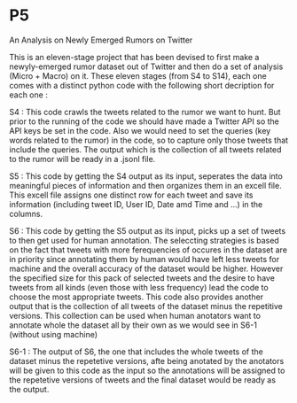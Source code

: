 # P5
An Analysis on Newly Emerged Rumors on Twitter

This is an eleven-stage project that has been devised to first make a newyly-emerged rumor dataset out of Twitter and then do a set of analysis (Micro + Macro) on it. These eleven stages (from S4 to S14), each one comes with a distinct python code with the following short decription for each one :

S4 : This code crawls the tweets related to the rumor we want to hunt. But prior to the running of the code we should have made a Twitter API so the API keys be set in the code. Also we would need to set the queries (key words related to the rumor) in the code, so to capture only those tweets that include the queries. The output which is the collection of all tweets related to the rumor will be ready in a .jsonl file.

S5 : This code by getting the S4 output as its input, seperates the data into meaningful pieces of information and then organizes them in an excell file. This excell file assigns one distinct row for each tweet and save its information (including tweet ID, User ID, Date amd Time and ...) in the columns.

S6 : This code by getting the S5 output as its input, picks up a set of tweets to then get used for human annotation. The seleccting strategies is based on the fact that tweets with more ferequencies of occures in the dataset are in priority since annotating them by human would have left less tweets for machine and the overall accuracy of the dataset would be higher. However the specified size for this pack of selected tweets and the desire to have tweets from all kinds (even those with less frequency) lead the code to choose the most appropriate tweets. This code also provides another output that is the collection of all tweets of the dataset minus the repetitive versions. This collection can be used when human anotators want to annotate whole the dataset all by their own as we would see in S6-1 (without using machine)

S6-1 : The output of S6, the one that includes the whole tweets of the dataset minus the repetetive versions, afte being anotated by the anotators will be given to this code as the input so the annotations will be assigned to the repetetive versions of tweets and the final dataset would be ready as the output.
